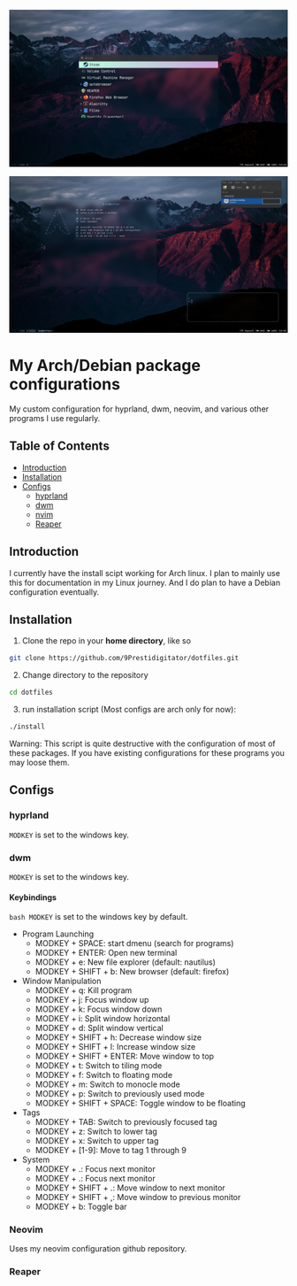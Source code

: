 ![hyprland with rofi](imgs/readme/readme1.png)

![hyprland with rofi](imgs/readme/readme2.png)

# My Arch/Debian package configurations
My custom configuration for hyprland, dwm, neovim, and various other programs I use regularly.

## Table of Contents
- [Introduction](#introduction)
- [Installation](#installation)
- [Configs](#configs)
    - [hyprland](#hyprland)
    - [dwm](#dwm)
    - [nvim](#neovim)
    - [Reaper](#reaper)

## Introduction
I currently have the install scipt working for Arch linux. I plan to mainly use this for documentation in my Linux journey. And I do plan to have a Debian configuration eventually.

## Installation
1. Clone the repo in your **home directory**, like so
```bash
git clone https://github.com/9Prestidigitator/dotfiles.git
```
2. Change directory to the repository
```bash
cd dotfiles
```
3. run installation script (Most configs are arch only for now):
```bash
./install
```
Warning: This script is quite destructive with the configuration of most of these packages. If you have existing configurations for these programs you may loose them.

## Configs
### hyprland
```MODKEY``` is set to the windows key.

### dwm
```MODKEY``` is set to the windows key.

#### Keybindings
```bash MODKEY``` is set to the windows key by default.
- Program Launching
    - MODKEY + SPACE: start dmenu (search for programs)
    - MODKEY + ENTER: Open new terminal
    - MODKEY + e: New file explorer (default: nautilus)
    - MODKEY + SHIFT + b: New browser (default: firefox)
- Window Manipulation
    - MODKEY + q: Kill program
    - MODKEY + j: Focus window up
    - MODKEY + k: Focus window down
    - MODKEY + i: Split window horizontal
    - MODKEY + d: Split window vertical
    - MODKEY + SHIFT + h: Decrease window size
    - MODKEY + SHIFT + l: Increase window size
    - MODKEY + SHIFT + ENTER: Move window to top
    - MODKEY + t: Switch to tiling mode
    - MODKEY + f: Switch to floating mode
    - MODKEY + m: Switch to monocle mode
    - MODKEY + p: Switch to previously used mode
    - MODKEY + SHIFT + SPACE: Toggle window to be floating 
- Tags
    - MODKEY + TAB: Switch to previously focused tag
    - MODKEY + z: Switch to lower tag
    - MODKEY + x: Switch to upper tag
    - MODKEY + [1-9]: Move to tag 1 through 9
- System
    - MODKEY + .: Focus next monitor 
    - MODKEY + .: Focus next monitor 
    - MODKEY + SHIFT + .: Move window to next monitor 
    - MODKEY + SHIFT + ,: Move window to previous monitor 
    - MODKEY + b: Toggle bar

### Neovim
Uses my neovim configuration github repository.

### Reaper
